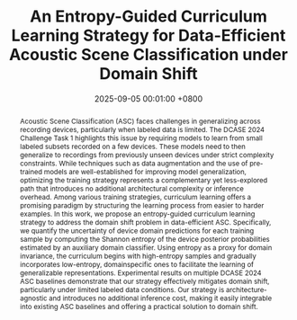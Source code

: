 ---
title:          "An Entropy-Guided Curriculum Learning Strategy for Data-Efficient Acoustic Scene Classification under Domain Shift"
date:           2025-09-05 00:01:00 +0800
selected:       true
pub:            "Workshop on Detection and Classification of Acoustic Scenes and Events (DCASE Workshop)"
pub_date:       "2025"
abstract: >-
  Acoustic Scene Classification (ASC) faces challenges in generalizing across recording devices, particularly when labeled data is limited. The DCASE 2024 Challenge Task 1 highlights this issue by requiring models to learn from small labeled subsets recorded on a few devices. These models need to then generalize to recordings from previously unseen devices under strict complexity constraints. While techniques such as data augmentation and the use of pre-trained models are well-established for improving model generalization, optimizing the training strategy represents a complementary yet less-explored path that introduces no additional architectural complexity or inference overhead. Among various training strategies, curriculum learning offers a promising paradigm by structuring the learning process from easier to harder examples. In this work, we propose an entropy-guided curriculum learning strategy to address the domain shift problem in data-efficient ASC. Specifically, we quantify the uncertainty of device domain predictions for each training sample by computing the Shannon entropy of the device posterior probabilities estimated by an auxiliary domain classifier. Using entropy as a proxy for domain invariance, the curriculum begins with high-entropy samples and gradually incorporates low-entropy, domainspecific ones to facilitate the learning of generalizable representations. Experimental results on multiple DCASE 2024 ASC baselines demonstrate that our strategy effectively mitigates domain shift, particularly under limited labeled data conditions. Our strategy is architecture-agnostic and introduces no additional inference cost, making it easily integrable into existing ASC baselines and offering a practical solution to domain shift.
cover:          /assets/images/covers/Dcase_cover.png
authors:
- Peihong Zhang*
- Yuxuan Liu*
- Zhixin Li
- Rui Sang
- Yiqiang Cai
- Yizhou Tan
- Shengchen Li
links:
  Paper: https://arxiv.org/pdf/2509.11168
---